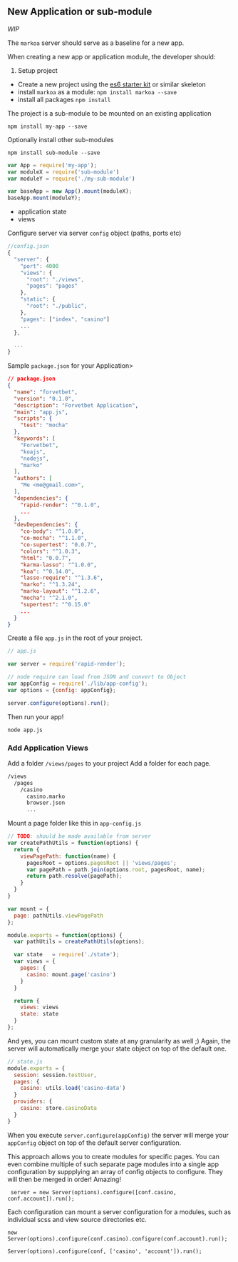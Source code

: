 ## New Application or sub-module

*WIP*

The `markoa` server should serve as a baseline for a new app.

When creating a new app or application module, 
the developer should:

1) Setup project

* Create a new project using the [es6 starter kit](https://www.npmjs.com/package/es6-project-starter-kit) or similar skeleton
* install `markoa` as a module: `npm install markoa --save`
* install all packages `npm install`

The project is a sub-module to be mounted on an existing application

`npm install my-app --save`

Optionally install other sub-modules

`npm install sub-module --save`

```js
var App = require('my-app');
var moduleX = require('sub-module')
var moduleY = require('./my-sub-module')

var baseApp = new App().mount(moduleX);
baseApp.mount(moduleY);
```

- application state
- views

Configure server via server `config` object (paths, ports etc)

```js
//config.json
{
  "server": {
    "port": 4000
    "views": {
      "root": "./views",
      "pages": "pages"
    },
    "static": {
      "root": "./public",
    },
    "pages": ["index", "casino"]
    ...
  },

  ...  
}
```

Sample `package.json` for your Application>

```json
// package.json
{
  "name": "forvetbet",
  "version": "0.1.0",
  "description": "Forvetbet Application",
  "main": "app.js",
  "scripts": {
    "test": "mocha"
  },
  "keywords": [
    "Forvetbet",
    "koajs",
    "nodejs",
    "marko"
  ],
  "authors": [
    "Me <me@gmail.com>",
  ],
  "dependencies": {
    "rapid-render": "^0.1.0",
    ...
  },
  "devDependencies": {
    "co-body": "^1.0.0",
    "co-mocha": "^1.1.0",
    "co-supertest": "0.0.7",
    "colors": "^1.0.3",
    "html": "0.0.7",
    "karma-lasso": "^1.0.0",
    "koa": "^0.14.0",
    "lasso-require": "^1.3.6",
    "marko": "^1.3.24",
    "marko-layout": "^1.2.6",
    "mocha": "^2.1.0",
    "supertest": "^0.15.0"  
    ...
  }  
}
```

Create a file `app.js` in the root of your project.

```js
// app.js

var server = require('rapid-render');

// node require can load from JSON and convert to Object
var appConfig = require('./lib/app-config');
var options = {config: appConfig};

server.configure(options).run();
```

Then run your app!

`node app.js`

### Add Application Views

Add a folder `/views/pages` to your project
Add a folder for each page.

```sh
/views
  /pages
    /casino
      casino.marko
      browser.json
      ...
```

Mount a page folder like this in `app-config.js`

```js
// TODO: should be made available from server
var createPathUtils = function(options) {
  return {
    viewPagePath: function(name) {
      pagesRoot = options.pagesRoot || 'views/pages'; 
      var pagePath = path.join(options.root, pagesRoot, name);
      return path.resolve(pagePath);
    }
  }
}

var mount = {
  page: pathUtils.viewPagePath
};

module.exports = function(options) {
  var pathUtils = createPathUtils(options);

  var state   = require('./state');
  var views = {
    pages: {
      casino: mount.page('casino')
    }
  }

  return {
    views: views
    state: state
  }
};
```

And yes, you can mount custom state at any granularity as well ;)
Again, the server will automatically merge your state object on top of the default one.

```js
// state.js
module.exports = {
  session: session.testUser,
  pages: {
    casino: utils.load('casino-data')
  }
  providers: {
    casino: store.casinoData
  }
}
```

When you execute `server.configure(appConfig)` the server will merge your `appConfig` object on top of the default server configuration.

This approach allows you to create modules for specific pages.
You can even combine multiple of such separate page modules into a single app configuration by suppplying an array of config objects to configure. They will then be merged in order! Amazing!

`
server = new Server(options).configure([conf.casino, conf.account]).run();`

Each configuration can mount a server configuration for a modules, such as individual scss and view source directories etc.

`new Server(options).configure(conf.casino).configure(conf.account).run();`

`Server(options).configure(conf, ['casino', 'account']).run();`